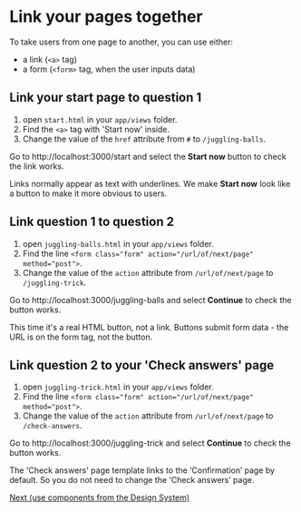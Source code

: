 # Link your pages together

To take users from one page to another, you can use either:

- a link (`<a>` tag)
- a form (`<form>` tag, when the user inputs data)

## Link your start page to question 1

1. open `start.html` in your `app/views` folder.
2. Find the `<a>` tag with 'Start now' inside.
3. Change the value of the `href` attribute from `#` to `/juggling-balls`.

Go to http://localhost:3000/start and select the **Start now** button to check the link works.

Links normally appear as text with underlines. We make **Start now** look like a button to make it more obvious to users.

## Link question 1 to question 2

1. open `juggling-balls.html` in your `app/views` folder.
2. Find the line `<form class="form" action="/url/of/next/page" method="post">`.
3. Change the value of the `action` attribute from `/url/of/next/page` to `/juggling-trick`.

Go to http://localhost:3000/juggling-balls and select **Continue** to check the button works.

This time it's a real HTML button, not a link. Buttons submit form data - the URL is on the form tag, not the button.

## Link question 2 to your 'Check answers' page

1. open `juggling-trick.html` in your `app/views` folder.
2. Find the line `<form class="form" action="/url/of/next/page" method="post">`.
3. Change the value of the `action` attribute from `/url/of/next/page` to `/check-answers`.

Go to http://localhost:3000/juggling-trick and select **Continue** to check the button works.

The 'Check answers' page template links to the ‘Confirmation’ page by default. So you do not need to change the ‘Check answers’ page.

[Next (use components from the Design System)](use-components)
